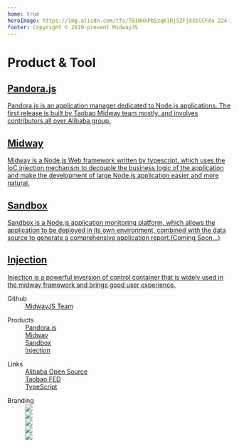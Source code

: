 ```yaml
---
home: true
heroImage: https://img.alicdn.com/tfs/TB1HHXPbSzqK1RjSZFjXXblCFXa-224-192.png
footer: Copyright © 2019-present MidwayJS
---
```


<div class="feat-title">
<h1>Product & Tool</h1>
</div>
<div class="features">
  <div class="feature">
    <a href="/pandora">
      <h2>Pandora.js</h2> 
      <p>Pandora.js is an application manager dedicated to Node.js applications. The first release is built by Taobao Midway team mostly, and involves contributors all over Alibaba group.</p>
    </a>
  </div>
  <div class="feature">
    <a href="/midway">
      <h2>Midway</h2> 
      <p>Midway is a Node.js Web framework written by typescript, which uses the IoC injection mechanism to decouple the business logic of the application and make the development of large Node.js application easier and more natural.</p>
    </a>
  </div>
  <div class="feature">
    <a href="#">
      <h2>Sandbox</h2> 
      <p>Sandbox is a Node.js application monitoring platform, which allows the application to be deployed in its own environment, combined with the data source to generate a comprehensive application report.(Coming Soon...)</p>
    </a>
  </div>
  <div class="feature">
    <a href="/injection">
      <h2>Injection</h2>
      <p>Injection is a powerful inversion of control container that is widely used in the midway framework and brings good user experience.</p>
    </a>
  </div>
</div>

<div class="footer-container">
  <div class="col">
    <dl>
      <dt>Github</dt>
      <dd><a href="https://github.com/midwayjs" target="_blank">MidwayJS Team</a></dd>
    </dl>
  </div>
  <div class="col">
    <dl>
      <dt>Products</dt>
      <dd><a href="https://github.com/midwayjs/pandora" target="_blank">Pandora.js</a></dd>
      <dd><a href="https://github.com/midwayjs/midway" target="_blank">Midway</a></dd>
      <dd><a href="https://github.com/midwayjs/sandbox-docker" target="_blank">Sandbox</a></dd>
      <dd><a href="https://github.com/midwayjs/injection" target="_blank">Injection</a></dd>
    </dl>
  </div>
  <div class="col">
    <dl>
      <dt>Links</dt>
      <dd><a href="http://opensource.alibaba.com/" target="_blank">Alibaba Open Source</a></dd>
      <dd><a href="http://taobaofed.org/" target="_blank">Taobao FED</a></dd>
      <dd><a href="http://www.typescriptlang.org/" target="_blank">TypeScript</a></dd>
    </dl>
  </div>
  <div class="col right">
    <dl>
      <dt>Branding</dt>
      <dd><a href="https://github.com/midwayjs" target="_blank"><img src="https://img.alicdn.com/tfs/TB16bxlbAPoK1RjSZKbXXX1IXXa-60-60.png"></a></dd>
      <dd><a href="https://zhuanlan.zhihu.com/midwayjs" target="_blank"><img src="https://img.alicdn.com/tfs/TB1a.pvbpzqK1RjSZFvXXcB7VXa-60-60.png"></a></dd>
      <dd><a href="https://github.com/midwayjs/pandora" target="_blank"><img src="https://img.alicdn.com/tfs/TB1.v4hbrPpK1RjSZFFXXa5PpXa-60-60.png"></a></dd>
      <dd><a href="https://github.com/midwayjs/midway" target="_blank"><img src="https://img.alicdn.com/tfs/TB1IgdubpzqK1RjSZFCXXbbxVXa-60-60.png"></a></dd>
      <dd><a href="https://github.com/midwayjs/sandbox-docker" target="_blank"><img src="https://img.alicdn.com/tfs/TB1kIXybAvoK1RjSZFwXXciCFXa-60-60.png"></a></dd>
    </dl>
  </div>
</div>

